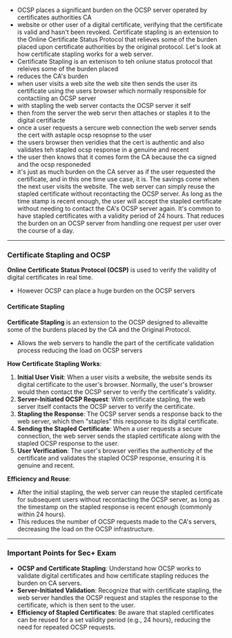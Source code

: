 - OCSP places a significant burden on the OCSP server operated by certificates authorities CA 
- website or other user of a digital certificate, verifying that the certificate is valid and hasn't been revoked. Certificate stapling is an extension to the Online Certificate Status Protocol that relieves some of the burden placed upon certificate authorities by the original protocol. Let's look at how certificate stapling works for a web server. 
- Certificate Stapling is an extenison to teh onlune status protocol that releives some of the burden placed 
- reduces the CA's burden 
- when user visits a web site the web site then sends the user its certificate using the users browser which normally responsible for contactiing an OCSP server 
- with stapling the web server contacts the OCSP server it self  
- then from the server the web servr then attaches or staples it to the digital certifiacte 
- once a user requests a sercure web connection the web server sends the cert with astaple ocsp resopnse to the user 
- the users browser then veridies that the cert is authentic and also validates teh stapled ocsp response in a genuine and recent 
- the user then knows that it comes form the CA because the ca signed and the ocsp responeded 
- it's just as much burden on the CA server as if the user requested the certificate, and in this one time use case, it is. The savings come when the next user visits the website. The web server can simply reuse the stapled certificate without recontacting the OCSP server. As long as the time stamp is recent enough, the user will accept the stapled certificate without needing to contact the CA's OCSP server again. It's common to have stapled certificates with a validity period of 24 hours. That reduces the burden on an OCSP server from handling one request per user over the course of a day. 

---

### Certificate Stapling and OCSP

**Online Certificate Status Protocol (OCSP)** is used to verify the validity of digital certificates in real time.

- However OCSP can place a huge burden on the OCSP servers 

#### Certificate Stapling

**Certificate Stapling** is an extension to the OCSP designed to allevaitte some of the burdens placed by the CA and the Original Protocol. 

- Allows the web servers to handle the part of the certificate validation process reducing the load on OCSP servers 

**How Certificate Stapling Works**:

1. **Initial User Visit**: When a user visits a website, the website sends its digital certificate to the user's browser. Normally, the user's browser would then contact the OCSP server to verify the certificate's validity.
2. **Server-Initiated OCSP Request**: With certificate stapling, the web server itself contacts the OCSP server to verify the certificate.
3. **Stapling the Response**: The OCSP server sends a response back to the web server, which then "staples" this response to its digital certificate.
4. **Sending the Stapled Certificate**: When a user requests a secure connection, the web server sends the stapled certificate along with the stapled OCSP response to the user.
5. **User Verification**: The user's browser verifies the authenticity of the certificate and validates the stapled OCSP response, ensuring it is genuine and recent.


**Efficiency and Reuse**:

- After the initial stapling, the web server can reuse the stapled certificate for subsequent users without recontacting the OCSP server, as long as the timestamp on the stapled response is recent enough (commonly within 24 hours).
- This reduces the number of OCSP requests made to the CA's servers, decreasing the load on the OCSP infrastructure.


----
### Important Points for Sec+ Exam

- **OCSP and Certificate Stapling**: Understand how OCSP works to validate digital certificates and how certificate stapling reduces the burden on CA servers.
- **Server-Initiated Validation**: Recognize that with certificate stapling, the web server handles the OCSP request and staples the response to the certificate, which is then sent to the user.
- **Efficiency of Stapled Certificates**: Be aware that stapled certificates can be reused for a set validity period (e.g., 24 hours), reducing the need for repeated OCSP requests.